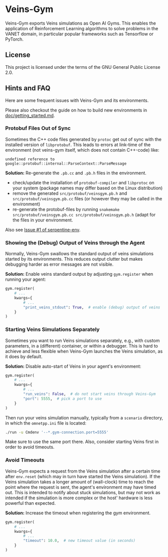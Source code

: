 Veins-Gym
=========

Veins-Gym exports Veins simulations as Open AI Gyms.
This enables the application of Reinforcement Learning algorithms to solve problems in the VANET domain, in particular popular frameworks such as Tensorflow or PyTorch.

License
-------
This project is licensed under the terms of the GNU General Public License 2.0.


Hints and FAQ
-------------

Here are some frequent issues with Veins-Gym and its environments.

Please also checkout the guide on how to build new environments in [doc/getting_started.md](https://github.com/tkn-tub/veins-gym/blob/master/doc/getting_started.md).


### Protobuf Files Out of Sync

Sometimes the C++ code files generated by `protoc` get out of sync with the installed version of `libprotobuf`.
This leads to errors at link-time of the environment (not veins-gym itself, which does not contain C++-code) like:
```
undefined reference to google::protobuf::internal::ParseContext::ParseMessage
```

**Solution:**
Re-generate the `.pb.cc` and `.pb.h` files in the environment.

* check/update the installation of `protobuf-compiler` and `libprotoc` on your system (package names may differ based on the Linux distribution)
* remove the generated `src/protobuf/veinsgym.pb.h` and `src/protobuf/veinsgym.pb.cc` files (or however they may be called in the environment)
* re-generate the protobuf-files by running `snakemake src/protobuf/veinsgym.pb.cc src/protobuf/veinsgym.pb.h` (adapt for the files in your environment.

Also see [Issue #1 of serpentine-env](https://github.com/tkn-tub/serpentine-env/issues/1).


### Showing the (Debug) Output of Veins through the Agent

Normally, Veins-Gym swallows the standard output of veins simulations started by its environments.
This reduces output clutter but makes debugging harder as error messages are not visible.

**Solution:**
Enable veins standard output by adjusting `gym.register` when running your agent:

```python
gym.register(
	# ...
	kwargs={
		# ...
		"print_veins_stdout": True,  # enable (debug) output of veins
	}
)
```

### Starting Veins Simulations Separately

Sometimes you want to run Veins simulations separately, e.g., with custom parameters, in a (different) container, or within a debugger.
This is hard to achieve and less flexible when Veins-Gym launches the Veins simulation, as it does by default.

**Solution:**
Disable auto-start of Veins in your agent's environment:

```python
gym.register(
	# ...
	kwargs={
		# ...
		"run_veins": False,  # do not start veins through Veins-Gym
		"port": 5555,  # pick a port to use
	}
)
```

Then run your veins simulation manually, typically from a `scenario` directory, in which the `omnetpp.ini` file is located:
```bash
./run -u Cmdenv '--*.gym-connection.port=5555'
```

Make sure to use the same port there.
Also, consider starting Veins first in order to avoid timeouts.


### Avoid Timeouts

Veins-Gym expects a request from the Veins simulation after a certain time after `env.reset` (which may in turn have started the Veins simulation).
If the Veins simulation takes a longer amount of (wall-clock) time to reach the point where the request is sent, the agent's environment may have timed out.
This is intended to notify about stuck simulations, but may not work as intended if the simulation is more complex or the host' hardware is less powerful than expected.

**Solution:**
Increase the timeout when registering the gym environment.

```python
gym.register(
	# ...
	kwargs={
		# ...
		"timeout": 10.0,  # new timeout value (in seconds)
	}
)
```
